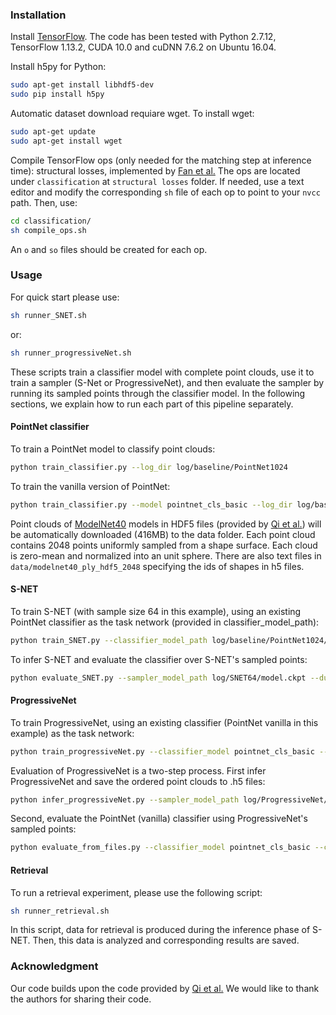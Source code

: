 ### Installation

Install <a href="https://www.tensorflow.org/get_started/os_setup" target="_blank">TensorFlow</a>. The code has been tested with Python 2.7.12, TensorFlow 1.13.2, CUDA 10.0 and cuDNN 7.6.2 on Ubuntu 16.04.

Install h5py for Python:
```bash
sudo apt-get install libhdf5-dev
sudo pip install h5py
```

Automatic dataset download requiare wget. 
To install wget:
```bash
sudo apt-get update
sudo apt-get install wget
```

Compile TensorFlow ops (only needed for the matching step at inference time): structural losses, implemented by [Fan et al.](https://github.com/fanhqme/PointSetGeneration) The ops are located under `classification` at `structural losses` folder. If needed, use a text editor and modify the corresponding `sh` file of each op to point to your `nvcc` path. Then, use:
```bash
cd classification/
sh compile_ops.sh
```

An `o` and `so` files should be created for each op.

### Usage
For quick start please use:
```bash
sh runner_SNET.sh 
```
or: 
```bash
sh runner_progressiveNet.sh
```

These scripts train a classifier model with complete point clouds, use it to train a sampler (S-Net or ProgressiveNet), and then evaluate the sampler by running its sampled points through the classifier model. In the following sections, we explain how to run each part of this pipeline separately.
    
#### PointNet classifier
To train a PointNet model to classify point clouds:
```bash
python train_classifier.py --log_dir log/baseline/PointNet1024
```
    
To train the vanilla version of PointNet:
```bash
python train_classifier.py --model pointnet_cls_basic --log_dir log/baseline/PointNetVanilla1024
```

Point clouds of <a href="http://modelnet.cs.princeton.edu/" target="_blank">ModelNet40</a> models in HDF5 files (provided by <a href="https://github.com/charlesq34/pointnet" target="_blank">Qi et al.</a>) will be automatically downloaded (416MB) to the data folder. Each point cloud contains 2048 points uniformly sampled from a shape surface. Each cloud is zero-mean and normalized into an unit sphere. There are also text files in `data/modelnet40_ply_hdf5_2048` specifying the ids of shapes in h5 files.

#### S-NET
To train S-NET (with sample size 64 in this example), using an existing PointNet classifier as the task network (provided in classifier_model_path):
```bash
python train_SNET.py --classifier_model_path log/baseline/PointNet1024/model.ckpt --num_out_points 64 --log_dir log/SNET64
```

To infer S-NET and evaluate the classifier over S-NET's sampled points:
```bash
python evaluate_SNET.py --sampler_model_path log/SNET64/model.ckpt --dump_dir log/SNET64/eval
```

#### ProgressiveNet
To train ProgressiveNet, using an existing classifier (PointNet vanilla in this example) as the task network:
```bash
python train_progressiveNet.py --classifier_model pointnet_cls_basic --classifier_model_path log/baseline/PointNetVanilla1024/model.ckpt --log_dir log/ProgressiveNet
```

Evaluation of ProgressiveNet is a two-step process. 
First infer ProgressiveNet and save the ordered point clouds to .h5 files:
```bash
python infer_progressiveNet.py --sampler_model_path log/ProgressiveNet/model.ckpt
```

Second, evaluate the PointNet (vanilla) classifier using ProgressiveNet's sampled points:
```bash
python evaluate_from_files.py --classifier_model pointnet_cls_basic --classifier_model_path log/baseline/PointNetVanilla1024/model.ckpt --data_path log/ProgressiveNet/sampled --dump_dir log/ProgressiveNet/eval
```

#### Retrieval
To run a retrieval experiment, please use the following script:
```bash
sh runner_retrieval.sh 
```

In this script, data for retrieval is produced during the inference phase of S-NET. Then, this data is analyzed and corresponding results are saved. 

### Acknowledgment
Our code builds upon the code provided by <a href="https://github.com/charlesq34/pointnet" target="_blank">Qi et al.</a> We would like to thank the authors for sharing their code.
